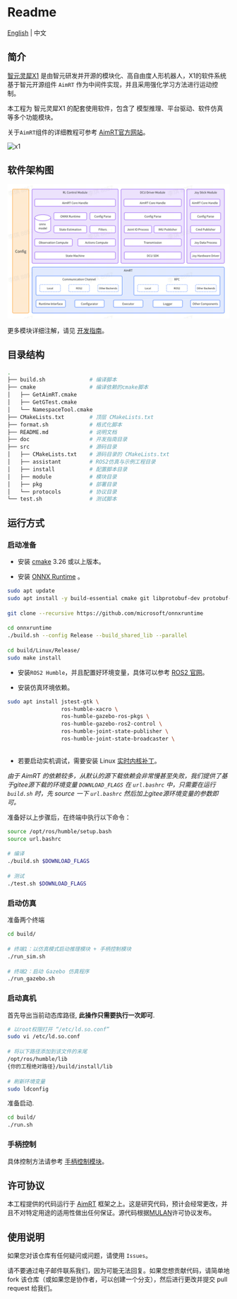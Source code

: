 # Readme

[English](README.md) | 中文

## 简介

[智元灵犀X1](https://www.zhiyuan-robot.com/qzproduct/169.html) 是由智元研发并开源的模块化、高自由度人形机器人，X1的软件系统基于智元开源组件 `AimRT` 作为中间件实现，并且采用强化学习方法进行运动控制。

本工程为 智元灵犀X1 的配套使用软件，包含了 模型推理、平台驱动、软件仿真 等多个功能模块。

关于`AimRT`组件的详细教程可参考 [AimRT官方网站](https://aimrt.org/)。

![x1](doc/x1.jpg)

## 软件架构图

![sw_arch](doc/sw_arch.png)

更多模块详细注解，请见 [开发指南](doc/tutorials.zh_CN.md)。

## 目录结构

```bash
.
├── build.sh              # 编译脚本
├── cmake                 # 编译依赖的cmake脚本
│   ├── GetAimRT.cmake
│   ├── GetGTest.cmake
│   └── NamespaceTool.cmake
├── CMakeLists.txt        # 顶层 CMakeLists.txt
├── format.sh             # 格式化脚本
├── README.md             # 说明文档
├── doc                   # 开发指南目录
├── src                   # 源码目录
│   ├── CMakeLists.txt    # 源码目录的 CMakeLists.txt
│   ├── assistant         # ROS2仿真与示例工程目录
│   ├── install           # 配置脚本目录
│   ├── module            # 模块目录
│   ├── pkg               # 部署目录
│   └── protocols         # 协议目录
└── test.sh               # 测试脚本
```

## 运行方式

### 启动准备

- 安装 [cmake](https://cmake.org/download/) 3.26 或以上版本。

- 安装 [ONNX Runtime](https://github.com/microsoft/onnxruntime) 。

```bash
sudo apt update
sudo apt install -y build-essential cmake git libprotobuf-dev protobuf-compiler

git clone --recursive https://github.com/microsoft/onnxruntime

cd onnxruntime
./build.sh --config Release --build_shared_lib --parallel

cd build/Linux/Release/
sudo make install
```

- 安装`ROS2 Humble`，并且配置好环境变量，具体可以参考 [ROS2 官网](https://docs.ros.org/en/humble/Installation/Ubuntu-Install-Debians.html)。

- 安装仿真环境依赖。

```bash
sudo apt install jstest-gtk \
                 ros-humble-xacro \
                 ros-humble-gazebo-ros-pkgs \
                 ros-humble-gazebo-ros2-control \
                 ros-humble-joint-state-publisher \
                 ros-humble-joint-state-broadcaster \
                 
```

- 若要启动实机调试，需要安装 Linux [实时内核补丁](https://wiki.linuxfoundation.org/realtime/start)。

*由于 AimRT 的依赖较多，从默认的源下载依赖会非常慢甚至失败，我们提供了基于gitee源下载的环境变量 `DOWNLOAD_FLAGS` 在 `url.bashrc` 中，只需要在运行 `build.sh` 时，先 source 一下 `url.bashrc` 然后加上gitee源环境变量的参数即可。*

准备好以上步骤后，在终端中执行以下命令：

```bash
source /opt/ros/humble/setup.bash
source url.bashrc

# 编译
./build.sh $DOWNLOAD_FLAGS

# 测试
./test.sh $DOWNLOAD_FLAGS
```

### 启动仿真

准备两个终端

```bash
cd build/

# 终端1：以仿真模式启动推理模块 + 手柄控制模块
./run_sim.sh

# 终端2：启动 Gazebo 仿真程序
./run_gazebo.sh
```

### 启动真机

首先导出当前动态库路径, **此操作只需要执行一次即可**.

```bash
# 以root权限打开 “/etc/ld.so.conf”
sudo vi /etc/ld.so.conf

# 将以下路径添加到该文件的末尾
/opt/ros/humble/lib
{你的工程绝对路径}/build/install/lib

# 刷新环境变量
sudo ldconfig
```

准备启动.

```bash
cd build/
./run.sh
```

### 手柄控制

具体控制方法请参考 [手柄控制模块](doc/joy_stick_module/joy_stick_module.zh_CN.md)。

## 许可协议

本工程提供的代码运行于 [AimRT](https://aimrt.org/) 框架之上。这是研究代码，预计会经常更改，并且不对特定用途的适用性做出任何保证。源代码根据[MULAN](https://spdx.org/licenses/MulanPSL-2.0.html)许可协议发布。

## 使用说明

如果您对该仓库有任何疑问或问题，请使用 `Issues`。

请不要通过电子邮件联系我们，因为可能无法回复。如果您想贡献代码，请简单地 fork 该仓库（或如果您是协作者，可以创建一个分支），然后进行更改并提交 pull request 给我们。
